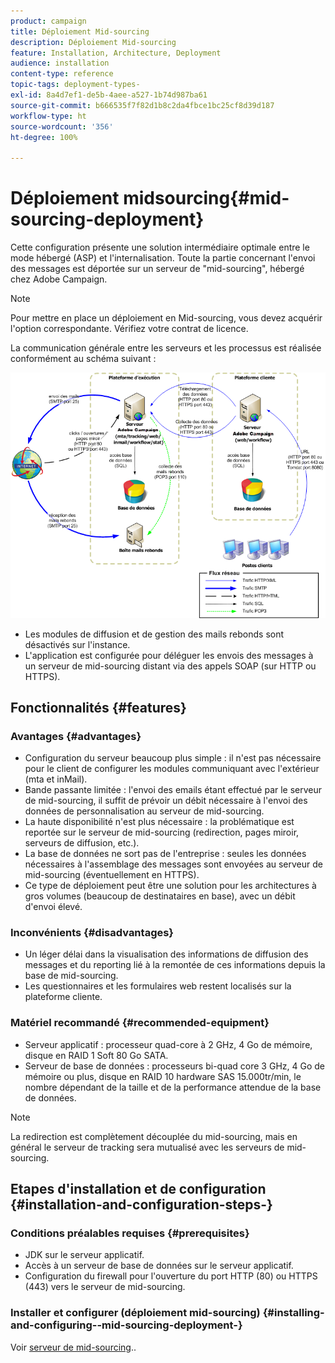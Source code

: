 ```yaml
---
product: campaign
title: Déploiement Mid-sourcing
description: Déploiement Mid-sourcing
feature: Installation, Architecture, Deployment
audience: installation
content-type: reference
topic-tags: deployment-types-
exl-id: 8a4d7ef1-de5b-4aee-a527-1b74d987ba61
source-git-commit: b666535f7f82d1b8c2da4fbce1bc25cf8d39d187
workflow-type: ht
source-wordcount: '356'
ht-degree: 100%

---
```


# Déploiement midsourcing{#mid-sourcing-deployment}



Cette configuration présente une solution intermédiaire optimale entre le mode hébergé (ASP) et l&#39;internalisation. Toute la partie concernant l&#39;envoi des messages est déportée sur un serveur de &quot;mid-sourcing&quot;, hébergé chez Adobe Campaign.

>[!NOTE]
>
>Pour mettre en place un déploiement en Mid-sourcing, vous devez acquérir l&#39;option correspondante. Vérifiez votre contrat de licence.

La communication générale entre les serveurs et les processus est réalisée conformément au schéma suivant :

![](assets/s_ncs_install_midsourcing.png)

* Les modules de diffusion et de gestion des mails rebonds sont désactivés sur l&#39;instance.
* L&#39;application est configurée pour déléguer les envois des messages à un serveur de mid-sourcing distant via des appels SOAP (sur HTTP ou HTTPS).

## Fonctionnalités {#features}

### Avantages {#advantages}

* Configuration du serveur beaucoup plus simple : il n&#39;est pas nécessaire pour le client de configurer les modules communiquant avec l&#39;extérieur (mta et inMail).
* Bande passante limitée : l&#39;envoi des emails étant effectué par le serveur de mid-sourcing, il suffit de prévoir un débit nécessaire à l&#39;envoi des données de personnalisation au serveur de mid-sourcing.
* La haute disponibilité n&#39;est plus nécessaire : la problématique est reportée sur le serveur de mid-sourcing (redirection, pages miroir, serveurs de diffusion, etc.).
* La base de données ne sort pas de l&#39;entreprise : seules les données nécessaires à l&#39;assemblage des messages sont envoyées au serveur de mid-sourcing (éventuellement en HTTPS).
* Ce type de déploiement peut être une solution pour les architectures à gros volumes (beaucoup de destinataires en base), avec un débit d&#39;envoi élevé.

### Inconvénients {#disadvantages}

* Un léger délai dans la visualisation des informations de diffusion des messages et du reporting lié à la remontée de ces informations depuis la base de mid-sourcing.
* Les questionnaires et les formulaires web restent localisés sur la plateforme cliente.

### Matériel recommandé {#recommended-equipment}

* Serveur applicatif : processeur quad-core à 2 GHz, 4 Go de mémoire, disque en RAID 1 Soft 80 Go SATA.
* Serveur de base de données : processeurs bi-quad core 3 GHz, 4 Go de mémoire ou plus, disque en RAID 10 hardware SAS 15.000tr/min, le nombre dépendant de la taille et de la performance attendue de la base de données.

>[!NOTE]
>
>La redirection est complètement découplée du mid-sourcing, mais en général le serveur de tracking sera mutualisé avec les serveurs de mid-sourcing.

## Etapes d&#39;installation et de configuration {#installation-and-configuration-steps-}

### Conditions préalables requises {#prerequisites}

* JDK sur le serveur applicatif.
* Accès à un serveur de base de données sur le serveur applicatif.
* Configuration du firewall pour l&#39;ouverture du port HTTP (80) ou HTTPS (443) vers le serveur de mid-sourcing.

### Installer et configurer (déploiement mid-sourcing) {#installing-and-configuring--mid-sourcing-deployment-}

Voir [serveur de mid-sourcing](../../installation/using/mid-sourcing-server.md)..
